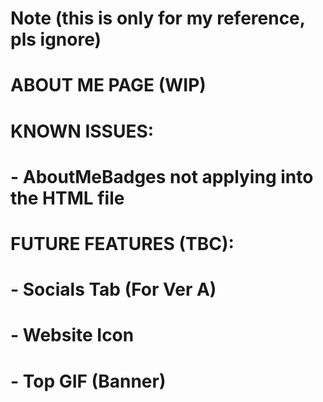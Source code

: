 # Note (this is only for my reference, pls ignore)

# ABOUT ME PAGE (WIP)

# KNOWN ISSUES:

# - AboutMeBadges not applying into the HTML file

# FUTURE FEATURES (TBC):

# - Socials Tab (For Ver A)
# - Website Icon
# - Top GIF (Banner)